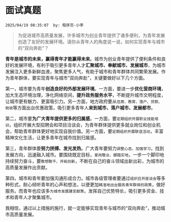# 面试真题
`2025/04/19 08:35:07  by: 程序员·小李`

> 为促进城市高质量发展，许多城市为创业青年提供了诸多便利，为青年发展创造了友好的发展环境。请你从青年人的角度说一说，如何实现青年与城市的“双向奔赴”？

**青年是城市的未来，赢得青年才能赢得未来**。城市为创业青年提供了便利条件和良好的发展环境，有利于吸引更多青年人才**汇聚城市、奉献城市、发展城市**，为城市发展注入更多新鲜血液，聚焦更多人气，有助于城市和青年群体共同繁荣发展。作为青年群体，要实现青年与城市“双向奔赴”，关键要做好以下几个方面。

第一，城市要为青年**创造良好的外部发展环境**。一方面，要进一步**优化营商环境**，加大生态环境治理，净化网络空间，**提升政务服务水平**，不断提升城市文明程度，让城市更有魅力、更富吸引力。另一方面，地方政府要从`住房、教育、落户、贷款、税收`等方面出台优惠政策，吸引更多青年人**来到城市、落户城市、发展都市**。

第二，城市要**为广大青年提供更多的归属感**。一方面，要`定期组织开展职业技能培训`，组织开展大型招聘会和项目洽谈会，为青年群体提供更多就业岗位和创业机会，帮助青年群体更好地实现自我价值。另一方面，要`定期组织开展联谊活动`，丰富精神文化生活，让更多青年在城市找到归属感。

第三，青年群体要**努力拼搏、发光发热**。广大青年要努力`调整心态，加强学习`，找到发展方向，迅速融入城市。要围绕既定目标，`爱岗敬业、脚踏实地`，一步一个脚印地持续努力奋斗，要`敢想敢干、开拓创新`，不断在自己的奋斗领域出新出彩，为城市的高质量发展作出贡献。

第四，城市和青年要加强沟通形成合力。城市各级管理者要通过`组织召开座谈会`等多种形式，耐心倾听青年的心声和想法，以便更加`精准地出台服务青年群体的政策`，做好服务。而青年也应该多`为城市发展建言献策`，发挥自己优势特长，吸引更多资金、技术和青年人才聚集城市。

我相信，通过以上措施的施行，就一定能够实现青年与城市的“双向奔赴”，推动城市高质量发展。